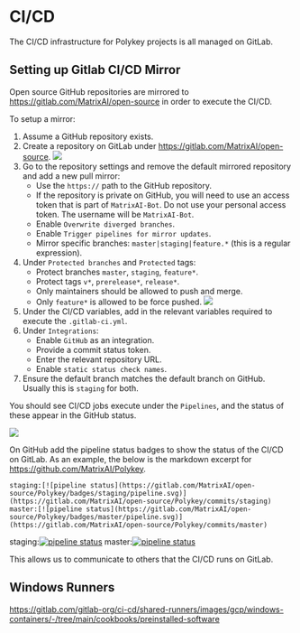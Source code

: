 # CI/CD

The CI/CD infrastructure for Polykey projects is all managed on GitLab.

## Setting up Gitlab CI/CD Mirror

Open source GitHub repositories are mirrored to
https://gitlab.com/MatrixAI/open-source in order to execute the CI/CD.

To setup a mirror:

1. Assume a GitHub repository exists.
2. Create a repository on GitLab under https://gitlab.com/MatrixAI/open-source.
   ![](/images/development-guide/run-cicd-for-external-repository.png)
3. Go to the repository settings and remove the default mirrored repository and
   add a new pull mirror:
   - Use the `https://` path to the GitHub repository.
   - If the repository is private on GitHub, you will need to use an access
     token that is part of `MatrixAI-Bot`. Do not use your personal access
     token. The username will be `MatrixAI-Bot`.
   - Enable `Overwrite diverged branches`.
   - Enable `Trigger pipelines for mirror updates`.
   - Mirror specific branches: `master|staging|feature.*` (this is a regular
     expression).
4. Under `Protected branches` and `Protected` tags:
   - Protect branches `master`, `staging`, `feature*`.
   - Protect tags `v*`, `prerelease*`, `release*`.
   - Only maintainers should be allowed to push and merge.
   - Only `feature*` is allowed to be force pushed.
     ![](/images/development-guide/gitlab-protected-branches.png)
5. Under the CI/CD variables, add in the relevant variables required to execute
   the `.gitlab-ci.yml`.
6. Under `Integrations`:
   - Enable `GitHub` as an integration.
   - Provide a commit status token.
   - Enter the relevant repository URL.
   - Enable `static status check names`.
7. Ensure the default branch matches the default branch on GitHub. Usually this
   is `staging` for both.

You should see CI/CD jobs execute under the `Pipelines`, and the status of these
appear in the GitHub status.

![](/images/development-guide/github-commit-status.png)

On GitHub add the pipeline status badges to show the status of the CI/CD on
GitLab. As an example, the below is the markdown excerpt for
https://github.com/MatrixAI/Polykey.

```
staging:[![pipeline status](https://gitlab.com/MatrixAI/open-source/Polykey/badges/staging/pipeline.svg)](https://gitlab.com/MatrixAI/open-source/Polykey/commits/staging)
master:[![pipeline status](https://gitlab.com/MatrixAI/open-source/Polykey/badges/master/pipeline.svg)](https://gitlab.com/MatrixAI/open-source/Polykey/commits/master)
```

staging:[![pipeline status](https://gitlab.com/MatrixAI/open-source/Polykey/badges/staging/pipeline.svg)](https://gitlab.com/MatrixAI/open-source/Polykey/commits/staging)
master:[![pipeline status](https://gitlab.com/MatrixAI/open-source/Polykey/badges/master/pipeline.svg)](https://gitlab.com/MatrixAI/open-source/Polykey/commits/master)

This allows us to communicate to others that the CI/CD runs on GitLab.

## Windows Runners

https://gitlab.com/gitlab-org/ci-cd/shared-runners/images/gcp/windows-containers/-/tree/main/cookbooks/preinstalled-software

